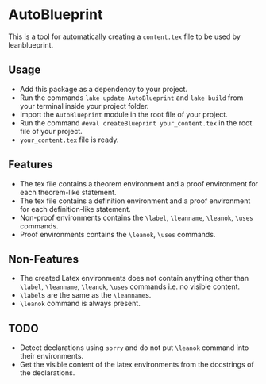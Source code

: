 # AutoBlueprint

This is a tool for automatically creating a `content.tex` file to be used by leanblueprint.

## Usage

* Add this package as a dependency to your project.
* Run the commands `lake update AutoBlueprint` and `lake build` from your terminal inside your project folder.
* Import the `AutoBlueprint` module in the root file of your project.
* Run the command `#eval createBlueprint your_content.tex` in the root file of your project.
* `your_content.tex` file is ready.

## Features

* The tex file contains a theorem environment and a proof environment for each theorem-like statement.
* The tex file contains a definition environment and a proof environment for each definition-like statement.
* Non-proof environments contains the `\label`, `\leanname`, `\leanok`, `\uses` commands.
* Proof environments contains the `\leanok`, `\uses` commands.

## Non-Features

* The created Latex environments does not contain anything other than `\label`, `\leanname`, `\leanok`, `\uses` commands i.e. no visible content.
* `\label`s are the same as the `\leanname`s.
* `\leanok` command is always present.

## TODO

* Detect declarations using `sorry` and do not put `\leanok` command into their environments.
* Get the visible content of the latex environments from the docstrings of the declarations.
